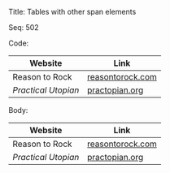 Title:  Tables with other span elements

Seq:    502

Code: 

| Website | Link |
| ---  | --- |
| Reason to Rock | [reasontorock.com](https:reasontorock.com) |
| *Practical Utopian* | [practopian.org](https://practopian.org) |

Body: 

| Website | Link |
| ---  | --- |
| Reason to Rock | [reasontorock.com](https:reasontorock.com) |
| *Practical Utopian* | [practopian.org](https://practopian.org) |

